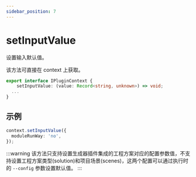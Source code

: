 ```yaml
---
sidebar_position: 7
---
```


# setInputValue

设置输入默认值。

该方法可直接在 context 上获取。

```ts
export interface IPluginContext {
    setInputValue: (value: Record<string, unknown>) => void;
  ...
}
```

## 示例

```ts
context.setInputValue({
  moduleRunWay: 'no',
});
```

:::warning
该方法只支持设置生成器插件集成的工程方案对应的配置参数值，不支持设置工程方案类型(solution)和项目场景(scenes)，这两个配置可以通过执行时的 `--config` 参数设置默认值。
:::
